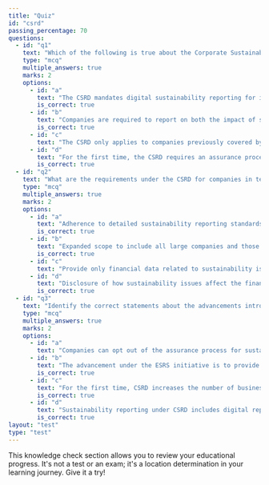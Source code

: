 ```yaml
---
title: "Quiz"
id: "csrd"
passing_percentage: 70
questions:
  - id: "q1"
    text: "Which of the following is true about the Corporate Sustainability Reporting Directive (CSRD)?"
    type: "mcq"
    multiple_answers: true
    marks: 2
    options:
      - id: "a"
        text: "The CSRD mandates digital sustainability reporting for improved accessibility."
        is_correct: true
      - id: "b"
        text: "Companies are required to report on both the impact of sustainability issues on financial performance and the impact of their operations on society and the environment."
        is_correct: true
      - id: "c"
        text: "The CSRD only applies to companies previously covered by the Non-Financial Reporting Directive (NFRD)."
      - id: "d"
        text: "For the first time, the CSRD requires an assurance process for reported sustainability information."
        is_correct: true
  - id: "q2"
    text: "What are the requirements under the CSRD for companies in terms of sustainability reporting?"
    type: "mcq"
    multiple_answers: true
    marks: 2
    options:
      - id: "a"
        text: "Adherence to detailed sustainability reporting standards developed by EFRAG."
        is_correct: true
      - id: "b"
        text: "Expanded scope to include all large companies and those listed in regulated markets within the EU."
        is_correct: true
      - id: "c"
        text: "Provide only financial data related to sustainability issues is mandatory."
      - id: "d"
        text: "Disclosure of how sustainability issues affect the financial status and how operations impact society and the environment."
        is_correct: true
  - id: "q3"
    text: "Identify the correct statements about the advancements introduced by the CSRD."
    type: "mcq"
    multiple_answers: true
    marks: 2
    options:
      - id: "a"
        text: "Companies can opt out of the assurance process for sustainability information if they are small or medium-sized enterprises."
      - id: "b"
        text: "The advancement under the ESRS initiative is to provide a centralized digital platform for accessing company sustainability data."
        is_correct: true
      - id: "c"
        text: "For the first time, CSRD increases the number of businesses required to provide detailed sustainability information."
        is_correct: true
      - id: "d"
        text: "Sustainability reporting under CSRD includes digital reporting requirements for better usability and accessibility."
        is_correct: true
layout: "test"
type: "test"
---
```

This knowledge check section allows you to review your educational progress. It's not a test or an exam; it's a location determination in your learning journey. Give it a try!

